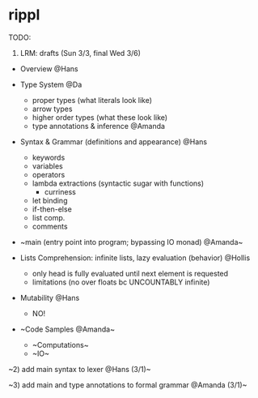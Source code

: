# rippl


TODO:

1) LRM: drafts (Sun 3/3, final Wed 3/6)
  - Overview @Hans
  
  - Type System @Da
    - proper types (what literals look like)
    - arrow types
    - higher order types (what these look like)
    - type annotations & inference @Amanda
    
  - Syntax & Grammar (definitions and appearance) @Hans
    - keywords
    - variables
    - operators
    - lambda extractions (syntactic sugar with functions)
      - curriness
    - let binding
    - if-then-else
    - list comp.
    - comments
    
  - ~main (entry point into program; bypassing IO monad) @Amanda~
  
  - Lists Comprehension: infinite lists, lazy evaluation (behavior) @Hollis
     - only head is fully evaluated until next element is requested
     - limitations (no over floats bc UNCOUNTABLY infinite)
     
  - Mutability @Hans
     - NO!

  - ~Code Samples @Amanda~
      - ~Computations~
      - ~IO~


~2) add main syntax to lexer @Hans (3/1)~

~3) add main and type annotations to formal grammar @Amanda (3/1)~

